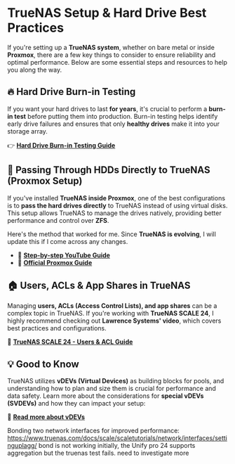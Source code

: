 # TrueNAS Setup & Hard Drive Best Practices

If you're setting up a **TrueNAS system**, whether on bare metal or inside **Proxmox**, there are a few key things to consider to ensure reliability and optimal performance. Below are some essential steps and resources to help you along the way.

## 🔥 Hard Drive Burn-in Testing

If you want your hard drives to last **for years**, it's crucial to perform a **burn-in test** before putting them into production. Burn-in testing helps identify early drive failures and ensures that only **healthy drives** make it into your storage array.

👉 **[Hard Drive Burn-in Testing Guide](https://www.truenas.com/community/resources/hard-drive-burn-in-testing.92/)**

## 📌 Passing Through HDDs Directly to TrueNAS (Proxmox Setup)

If you've installed **TrueNAS inside Proxmox**, one of the best configurations is to **pass the hard drives directly** to TrueNAS instead of using virtual disks. This setup allows TrueNAS to manage the drives natively, providing better performance and control over **ZFS**.

Here's the method that worked for me. Since **TrueNAS is evolving**, I will update this if I come across any changes.

- 🎥 **[Step-by-step YouTube Guide](https://www.youtube.com/watch?v=MkK-9_-2oko)**
- 📖 **[Official Proxmox Guide](https://pve.proxmox.com/wiki/Passthrough_Physical_Disk_to_Virtual_Machine_(VM))**

## 🏠 Users, ACLs & App Shares in TrueNAS

Managing **users, ACLs (Access Control Lists), and app shares** can be a complex topic in TrueNAS. If you're working with **TrueNAS SCALE 24**, I highly recommend checking out **Lawrence Systems' video**, which covers best practices and configurations.

🎥 **[TrueNAS SCALE 24 - Users & ACL Guide](https://www.youtube.com/watch?v=59NGNZ0kO04)**

## 💡 Good to Know

TrueNAS utilizes **vDEVs (Virtual Devices)** as building blocks for pools, and understanding how to plan and size them is crucial for performance and data safety. Learn more about the considerations for **special vDEVs (SVDEVs)** and how they can impact your setup:

🔗 **[Read more about vDEVs](https://forums.truenas.com/t/special-vdev-svdev-planning-sizing-and-considerations/5086)**

Bonding two network interfaces for improved performance:
https://www.truenas.com/docs/scale/scaletutorials/network/interfaces/settinguplagg/
bond is not working initially, the Unify pro 24 supports aggregation but the truenas test fails. need to investigate more
